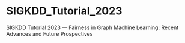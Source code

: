 # SIGKDD_Tutorial_2023
SIGKDD Tutorial 2023 — Fairness in Graph Machine Learning: Recent Advances and Future Prospectives
